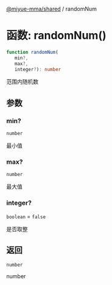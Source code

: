 [@miyue-mma/shared](../index.md) / randomNum

# 函数: randomNum()

```ts
function randomNum(
   min?, 
   max?, 
   integer?): number
```

范围内随机数

## 参数

### min?

`number`

最小值

### max?

`number`

最大值

### integer?

`boolean` = `false`

是否取整

## 返回

`number`

number
